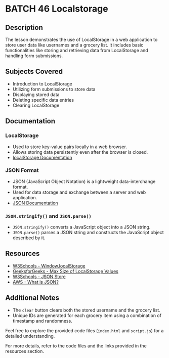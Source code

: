 # BATCH 46 Localstorage

## Description

The lesson demonstrates the use of LocalStorage in a web application to store user data like usernames and a grocery list. It includes basic functionalities like storing and retrieving data from LocalStorage and handling form submissions.

## Subjects Covered

- Introduction to LocalStorage
- Utilizing form submissions to store data
- Displaying stored data
- Deleting specific data entries
- Clearing LocalStorage

## Documentation

### LocalStorage
- Used to store key-value pairs locally in a web browser.
- Allows storing data persistently even after the browser is closed.
- [localStorage Documentation](https://developer.mozilla.org/en-US/docs/Web/API/Window/localStorage)

### JSON Format
- JSON (JavaScript Object Notation) is a lightweight data-interchange format.
- Used for data storage and exchange between a server and web application.
- [JSON Documentation](https://www.json.org/json-en.html)

### `JSON.stringify()` and `JSON.parse()`
- `JSON.stringify()` converts a JavaScript object into a JSON string.
- `JSON.parse()` parses a JSON string and constructs the JavaScript object described by it.

## Resources
- [W3Schools - Window.localStorage](https://www.w3schools.com/jsref/prop_win_localstorage.asp)
- [GeeksforGeeks - Max Size of LocalStorage Values](https://www.geeksforgeeks.org/what-is-the-max-size-of-localstorage-values/)
- [W3Schools - JSON Store](https://www.w3schools.com/js/tryit.asp?filename=tryjson_store)
- [AWS - What is JSON?](https://aws.amazon.com/documentdb/what-is-json/#:~:text=JavaScript%20Object%20Notation%2C%20more%20commonly,a%20wide%20variety%20of%20applications.)

## Additional Notes
- The `clear` button clears both the stored username and the grocery list.
- Unique IDs are generated for each grocery item using a combination of timestamp and randomness.

Feel free to explore the provided code files (`index.html` and `script.js`) for a detailed understanding.

For more details, refer to the code files and the links provided in the resources section.

